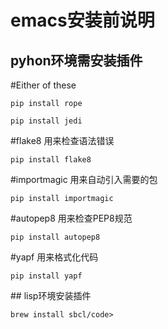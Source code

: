 # emacs安装前说明

## pyhon环境需安装插件
#Either of these
<p><code>pip install rope</code><p>
<p><code>pip install jedi</code><p>
#flake8 用来检查语法错误
<p><code>pip install flake8</code><p>
#importmagic 用来自动引入需要的包
<p><code>pip install importmagic</code><p>
#autopep8 用来检查PEP8规范
<p><code>pip install autopep8</code><p>
#yapf 用来格式化代码
<p><code>pip install yapf</code><p>
## lisp环境安装插件
<p><code>brew install sbcl/code><p>
